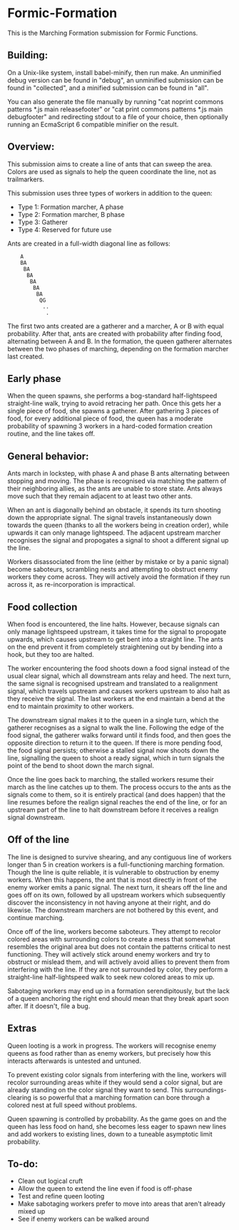 Formic-Formation
======

This is the Marching Formation submission for Formic Functions. 

Building:
------

On a Unix-like system, install babel-minify, then run make. An unminified debug version can be found in "debug", an unminified submission can be found in "collected", and a minified submission can be found in "all". 

You can also generate the file manually by running "cat noprint commons patterns *.js main releasefooter" or "cat print commons patterns *.js main debugfooter" and redirecting stdout to a file of your choice, then optionally running an EcmaScript 6 compatible minifier on the result. 

Overview:
------

This submission aims to create a line of ants that can sweep the area. Colors are used as signals to help the queen coordinate the line, not as trailmarkers. 

This submission uses three types of workers in addition to the queen:
*    Type 1: Formation marcher, A phase
*    Type 2: Formation marcher, B phase
*    Type 3: Gatherer
*    Type 4: Reserved for future use

Ants are created in a full-width diagonal line as follows: 

        A
        BA
         BA
          BA
           BA
            BA
             BA
              QG
               ..
                .

The first two ants created are a gatherer and a marcher, A or B with equal probability. After that, ants are created with probability after finding food, alternating between A and B. In the formation, the queen gatherer alternates between the two phases of marching, depending on the formation marcher last created. 

Early phase
------

When the queen spawns, she performs a bog-standard half-lightspeed straight-line walk, trying to avoid retracing her path. Once this gets her a single piece of food, she spawns a gatherer. After gathering 3 pieces of food, for every additional piece of food, the queen has a moderate probability of spawning 3 workers in a hard-coded formation creation routine, and the line takes off. 

General behavior:
------

Ants march in lockstep, with phase A and phase B ants alternating between stopping and moving. The phase is recognised via matching the pattern of their neighboring allies, as the ants are unable to store state. Ants always move such that they remain adjacent to at least two other ants. 

When an ant is diagonally behind an obstacle, it spends its turn shooting down the appropriate signal. The signal travels instantaneously down towards the queen (thanks to all the workers being in creation order), while upwards it can only manage lightspeed. The adjacent upstream marcher recognises the signal and propogates a signal to shoot a different signal up the line. 

Workers disassociated from the line (either by mistake or by a panic signal) become saboteurs, scrambling nests and attempting to obstruct enemy workers they come across. They will actively avoid the formation if they run across it, as re-incorporation is impractical. 

Food collection
------

When food is encountered, the line halts. However, because signals can only manage lightspeed upstream, it takes time for the signal to propogate upwards, which causes upstream to get bent into a straight line. The ants on the end prevent it from completely straightening out by bending into a hook, but they too are halted. 

The worker encountering the food shoots down a food signal instead of the usual clear signal, which all downstream ants relay and heed. The next turn, the same signal is recognised upstream and translated to a realignment signal, which travels upstream and causes workers upstream to also halt as they receive the signal. The last workers at the end maintain a bend at the end to maintain proximity to other workers. 

The downstream signal makes it to the queen in a single turn, which the gatherer recognises as a signal to walk the line. Following the edge of the food signal, the gatherer walks forward until it finds food, and then goes the opposite direction to return it to the queen. If there is more pending food, the food signal persists; otherwise a stalled signal now shoots down the line, signalling the queen to shoot a ready signal, which in turn signals the point of the bend to shoot down the march signal. 

Once the line goes back to marching, the stalled workers resume their march as the line catches up to them. The process occurs to the ants as the signals come to them, so it is entirely practical (and does happen) that the line resumes before the realign signal reaches the end of the line, or for an upstream part of the line to halt downstream before it receives a realign signal downstream. 

Off of the line
------

The line is designed to survive shearing, and any contiguous line of workers longer than 5 in creation workers is a full-functioning marching formation. Though the line is quite reliable, it is vulnerable to obstruction by enemy workers. When this happens, the ant that is most directly in front of the enemy worker emits a panic signal. The next turn, it shears off the line and goes off on its own, followed by all upstream workers which subsequently discover the inconsistency in not having anyone at their right, and do likewise. The downstream marchers are not bothered by this event, and continue marching. 

Once off of the line, workers become saboteurs. They attempt to recolor colored areas with surrounding colors to create a mess that somewhat resembles the original area but does not contain the patterns critical to nest functioning. They will actively stick around enemy workers and try to obstruct or mislead them, and will actively avoid allies to prevent them from interfering with the line. If they are not surrounded by color, they perform a straight-line half-lightspeed walk to seek new colored areas to mix up. 

Sabotaging workers may end up in a formation serendipitously, but the lack of a queen anchoring the right end should mean that they break apart soon after. If it doesn't, file a bug. 

Extras 
------

Queen looting is a work in progress. The workers will recognise enemy queens as food rather than as enemy workers, but precisely how this interacts afterwards is untested and untuned. 

To prevent existing color signals from interfering with the line, workers will recolor surrounding areas white if they would send a color signal, but are already standing on the color signal they want to send. This surroundings-clearing is so powerful that a marching formation can bore through a colored nest at full speed without problems. 

Queen spawning is controlled by probability. As the game goes on and the queen has less food on hand, she becomes less eager to spawn new lines and add workers to existing lines, down to a tuneable asymptotic limit probability. 

To-do:
------
* Clean out logical cruft
* Allow the queen to extend the line even if food is off-phase
* Test and refine queen looting
* Make sabotaging workers prefer to move into areas that aren't already mixed up
* See if enemy workers can be walked around









